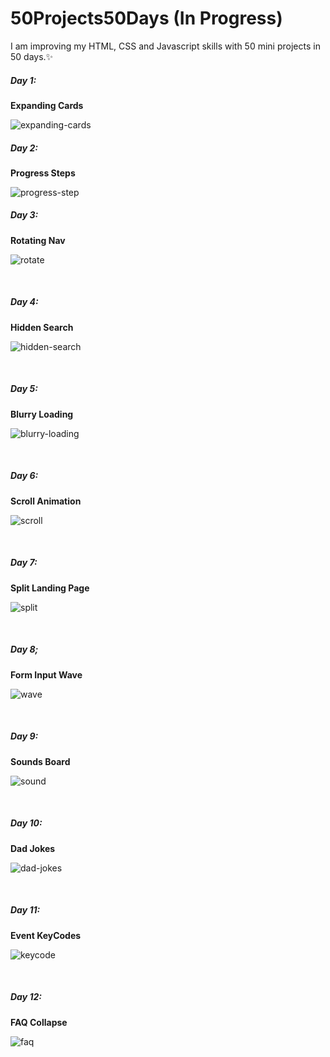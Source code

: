 # 50Projects50Days (In Progress)
 </hr>
I am improving my HTML, CSS and Javascript skills with 50 mini projects in 50 days.✨
<br>
 <h5>Day 1:</h5>
 <strong>Expanding Cards</strong>
 <br>
 
![expanding-cards](https://user-images.githubusercontent.com/101289998/214534429-92fc9b33-2e49-4d80-b584-3f08064a50e4.gif)
<br>
<h5>Day 2:</h5>
 <strong>Progress Steps</strong>
 <br>
 
 ![progress-step](https://user-images.githubusercontent.com/101289998/214562236-2952a6c1-9e4f-4177-82a6-5cadd664d375.gif)

<h5>Day 3:</h5>
 <strong>Rotating Nav</strong>
 <br>
 
 ![rotate](https://user-images.githubusercontent.com/101289998/215091311-23c6cdb7-1226-4518-963e-405c375850a9.gif)

<br>

<h5>Day 4:</h5>
 <strong>Hidden Search</strong>
 <br>
 
![hidden-search](https://user-images.githubusercontent.com/101289998/215263707-7f33e683-3346-4257-934d-0bca999dfcff.gif)

<br>

<h5>Day 5:</h5>
 <strong>Blurry Loading</strong>
 <br> 
 
 ![blurry-loading](https://user-images.githubusercontent.com/101289998/215319728-d012807a-e443-435d-a7b2-5b53e7cc9667.gif)
 
<br>

<h5>Day 6:</h5>
 <strong>Scroll Animation</strong>
 <br> 
 
 ![scroll](https://user-images.githubusercontent.com/101289998/215455278-9ebd66c8-ca61-4e75-a98a-c93f2473ae56.gif)
 
<br>

<h5>Day 7:</h5>
 <strong>Split Landing Page</strong>
 <br> 
 
 ![split](https://user-images.githubusercontent.com/101289998/215730625-5b9e2f21-6d40-41d9-9e5e-e280d3309963.gif)
 
<br>

<h5>Day 8;</h5>
 <strong>Form Input Wave</strong>
 <br> 
 
![wave](https://user-images.githubusercontent.com/101289998/216009018-5fdae482-8e02-450a-8704-52f01b414a79.gif)

<br>

<h5>Day 9:</h5>
 <strong>Sounds Board</strong>
 <br> 
 
 ![sound](https://user-images.githubusercontent.com/101289998/216278775-7db76a60-3d05-4dd4-a640-a106b9f08a7d.gif)

<br>

<h5>Day 10:</h5>
 <strong>Dad Jokes</strong>
 <br> 
 
![dad-jokes](https://user-images.githubusercontent.com/101289998/216572306-72e2a7c2-5469-404d-94bd-2254dccfb44b.gif)

<br>

<h5>Day 11:</h5>
 <strong>Event KeyCodes</strong>
 <br> 
 
 ![keycode](https://user-images.githubusercontent.com/101289998/216779424-ac33b793-a1b5-46fc-a4ae-7cb02360c864.gif)

<br>
<h5>Day 12:</h5>
 <strong>FAQ Collapse</strong>
 <br> 
 
![faq](https://user-images.githubusercontent.com/101289998/217201861-446cc849-a52c-4291-9a8f-cc10e5759fa0.gif)

<br>

